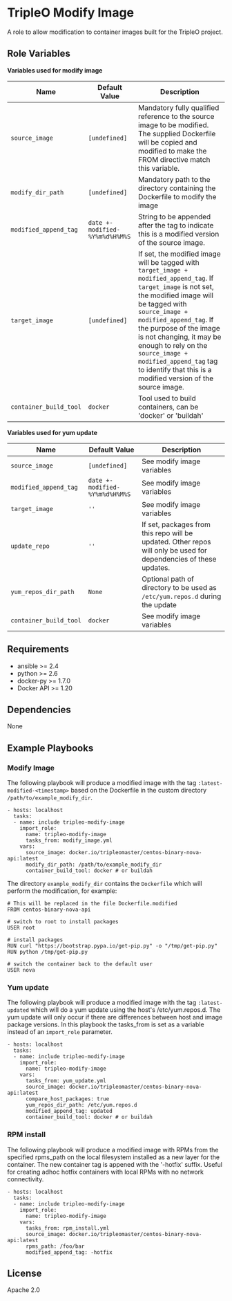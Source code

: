# TripleO Modify Image #

A role to allow modification to container images built for the TripleO project.

## Role Variables ##

**Variables used for modify image**

| Name              | Default Value       | Description          |
|-------------------|---------------------|----------------------|
| `source_image` | `[undefined]` | Mandatory fully qualified reference to the source image to be modified. The supplied Dockerfile will be copied and modified to make the FROM directive match this variable. |
| `modify_dir_path` | `[undefined]` | Mandatory path to the directory containing the Dockerfile to modify the image |
| `modified_append_tag` | `date +-modified-%Y%m%d%H%M%S` | String to be appended after the tag to indicate this is a modified version of the source image. |
| `target_image` | `[undefined]` | If set, the modified image will be tagged with `target_image + modified_append_tag`. If `target_image` is not set, the modified image will be tagged with `source_image + modified_append_tag`. If the purpose of the image is not changing, it may be enough to rely on the `source_image + modified_append_tag` tag to identify that this is a modified version of the source image. |
| `container_build_tool` | `docker` | Tool used to build containers, can be 'docker' or 'buildah' |


**Variables used for yum update**

| Name              | Default Value       | Description          |
|-------------------|---------------------|----------------------|
| `source_image` | `[undefined]` | See modify image variables |
| `modified_append_tag` | `date +-modified-%Y%m%d%H%M%S` | See modify image variables |
| `target_image` | `''` | See modify image variables |
| `update_repo` | `''` | If set, packages from this repo will be updated. Other repos will only be used for dependencies of these updates.|
| `yum_repos_dir_path` | `None` | Optional path of directory to be used as `/etc/yum.repos.d` during the update |
| `container_build_tool` | `docker` | See modify image variables |

## Requirements ##

 - ansible >= 2.4
 - python >= 2.6
 - docker-py >= 1.7.0
 - Docker API >= 1.20

## Dependencies ##

None

## Example Playbooks ##

### Modify Image ###

The following playbook will produce a modified image with the tag
`:latest-modified-<timestamp>` based on the Dockerfile in the custom directory
`/path/to/example_modify_dir`.

    - hosts: localhost
      tasks:
      - name: include tripleo-modify-image
        import_role:
          name: tripleo-modify-image
          tasks_from: modify_image.yml
        vars:
          source_image: docker.io/tripleomaster/centos-binary-nova-api:latest
          modify_dir_path: /path/to/example_modify_dir
          container_build_tool: docker # or buildah

The directory `example_modify_dir` contains the `Dockerfile` which will perform
the modification, for example:

    # This will be replaced in the file Dockerfile.modified
    FROM centos-binary-nova-api

    # switch to root to install packages
    USER root

    # install packages
    RUN curl "https://bootstrap.pypa.io/get-pip.py" -o "/tmp/get-pip.py"
    RUN python /tmp/get-pip.py

    # switch the container back to the default user
    USER nova

### Yum update ###

The following playbook will produce a modified image with the tag
`:latest-updated` which will do a yum update using the host's /etc/yum.repos.d.
The yum update will only occur if there are differences between host and image
package versions. In this playbook the tasks\_from is set as a variable instead
of an `import_role` parameter.

    - hosts: localhost
      tasks:
      - name: include tripleo-modify-image
        import_role:
          name: tripleo-modify-image
        vars:
          tasks_from: yum_update.yml
          source_image: docker.io/tripleomaster/centos-binary-nova-api:latest
          compare_host_packages: true
          yum_repos_dir_path: /etc/yum.repos.d
          modified_append_tag: updated
          container_build_tool: docker # or buildah

### RPM install ###

The following playbook will produce a modified image with RPMs from the
specified rpms\_path on the local filesystem installed as a new layer
for the container. The new container tag is appened with the '-hotfix'
suffix. Useful for creating adhoc hotfix containers with local RPMs with no
network connectivity.

    - hosts: localhost
      tasks:
      - name: include tripleo-modify-image
        import_role:
          name: tripleo-modify-image
        vars:
          tasks_from: rpm_install.yml
          source_image: docker.io/tripleomaster/centos-binary-nova-api:latest
          rpms_path: /foo/bar
          modified_append_tag: -hotfix

## License ##

Apache 2.0
